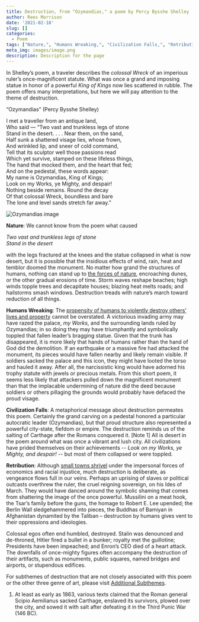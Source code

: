 ```yaml
---
title: Destruction, from "Ozymandias," a poem by Percy Bysshe Shelley
author: Rees Morrison
date: '2021-02-18'
slug: []
categories:
  - Poem
tags: ["Nature,", "Humans Wreaking,", "Civilization Falls,", "Retribution", ]
meta_img: images/image.png
description: Description for the page
---
```


In Shelley’s poem, a traveler describes the *colossal Wreck* of an imperious ruler’s once-magnificent statute.  What was once a grand and imposing statue in honor of a powerful *King of Kings* now lies scattered in rubble.  The poem offers many interpretations, but here we will pay attention to the theme of destruction. 

<!--more--> 

“Ozymandias” (Percy Bysshe Shelley)

I met a traveller from an antique land,  
Who said — “Two vast and trunkless legs of stone  
Stand in the desert. . . . Near them, on the sand,  
Half sunk a shattered visage lies, whose frown,  
And wrinkled lip, and sneer of cold command,  
Tell that its sculptor well those passions read  
Which yet survive, stamped on these lifeless things,  
The hand that mocked them, and the heart that fed;  
And on the pedestal, these words appear:  
My name is Ozymandias, King of Kings;  
Look on my Works, ye Mighty, and despair!  
Nothing beside remains. Round the decay  
Of that colossal Wreck, boundless and bare  
The lone and level sands stretch far away.”   


![Ozymandias image](/media/DestructionOzymandias.png)

**Nature**: We cannot know from the poem what caused 

*Two vast and trunkless legs of stone*  
*Stand in the desert*

with the legs fractured at the knees and the statue collapsed in what is now desert, but it is possible that the insidious effects of wind, rain, heat and temblor doomed the monument. No matter how grand the structures of humans, nothing can stand up to [the forces of nature](https://themesfromart.com/blog/2021-02-18-destruction-from-flood-at-port-marly-a-painting-by-alfred-sisley/destructionflood/), encroaching dunes, or the other gradual erosions of time. Storm waves reshape beaches; high winds topple trees and decapitate houses; blazing heat melts roads; and hailstorms smash windows.  Destruction treads with nature’s march toward reduction of all things.

**Humans Wreaking**:  The [propensity of humans to violently destroy others’ lives and property](https://themesfromart.com/blog/2021-02-18-destruction-saving-private-ryan-a-movie-by-steven-spielberg/destructionsaving/) cannot be overstated.  A victorious invading army may have razed the palace, *my Works*, and the surrounding lands ruled by Ozymandias; in so doing they may have triumphantly and symbolically toppled that fallen leader’s bragging statue.  Given that the trunk has disappeared, it is more likely that hands of humans rather than the hand of God did the demolition.  If an earthquake or a massive fire had attacked the monument, its pieces would have fallen nearby and likely remain visible.  If soldiers sacked the palace and this icon, they might have looted the torso and hauled it away.  After all, the narcissistic king would have adorned his trophy statute with jewels or precious metals. From this short poem, it seems less likely that attackers pulled down the magnificent monument than that the implacable undermining of nature did the deed because soldiers or others pillaging the grounds would probably have defaced the proud visage.

**Civilization Falls**: A metaphorical message about destruction permeates this poem. Certainly the grand carving on a pedestal honored a particular autocratic leader (Ozymandias), but that proud structure also represented a powerful city-state, fiefdom or empire.  The destruction reminds us of the salting of Carthage after the Romans conquered it. [Note 1]  All is desert in the poem around what was once a vibrant and lush city.  All civilizations have prided themselves on their achievements -- *Look on my Works, ye Mighty, and despair!* -- but most of them collapsed or were toppled.

**Retribution**:  Although [small towns shrivel](https://themesfromart.com/blog/2021-02-18-destruction-from-my-hometown-a-rock-ballad-by-bruce-springsteen/destructhometown/) under the impersonal forces of economics and racial injustice, much destruction is deliberate, as vengeance flows full in our veins. Perhaps an uprising of slaves or political outcasts overthrew the ruler, the cruel reigning sovereign, on his Ides of March. They would have danced around the symbolic shaming that comes from shattering the image of the once powerful.  Mussilini on a meat hook, the Tsar’s family before the guns, the homage to Robert E. Lee upended; the Berlin Wall sledgehammered into pieces, the Buddhas of Bamiyan in Afghanistan dynamited by the Taliban – destruction by humans gives vent to their oppressions and ideologies.


Colossal egos often end humbled, destroyed.  Stalin was denounced and de-throned, Hitler fired a bullet in a bunker; royalty met the guillotine; Presidents have been impeached; and Enron’s CEO died of a heart attack.  The downfalls of once-mighty figures often accompany the destruction of their artifacts, such as monuments, public squares, named bridges and airports, or stupendous edifices. 

For subthemes of destruction that are not closely associated with this poem or the other three genre of art, please visit [Additional Subthemes](https://themesfromart.com/blog/2021-02-10-decisions-a-wider-angle-view/decisionswiderangle/).


1.	At least as early as 1863, various texts claimed that the Roman general Scipio Aemilianus sacked Carthage, enslaved its survivors, plowed over the city, and sowed it with salt after defeating it in the Third Punic War (146 BC).
